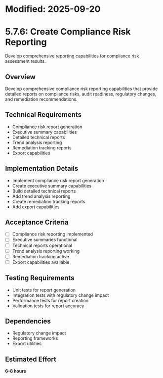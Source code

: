# Modified: 2025-09-20

# 5.7.6: Create Compliance Risk Reporting

Develop comprehensive reporting capabilities for compliance risk assessment results.

## Overview
Develop comprehensive compliance risk reporting capabilities that provide detailed reports on compliance risks, audit readiness, regulatory changes, and remediation recommendations.

## Technical Requirements
- Compliance risk report generation
- Executive summary capabilities
- Detailed technical reports
- Trend analysis reporting
- Remediation tracking reports
- Export capabilities

## Implementation Details
- Implement compliance risk report generation
- Create executive summary capabilities
- Build detailed technical reports
- Add trend analysis reporting
- Create remediation tracking reports
- Add export capabilities

## Acceptance Criteria
- [ ] Compliance risk reporting implemented
- [ ] Executive summaries functional
- [ ] Technical reports operational
- [ ] Trend analysis reporting working
- [ ] Remediation tracking active
- [ ] Export capabilities available

## Testing Requirements
- Unit tests for report generation
- Integration tests with regulatory change impact
- Performance tests for report creation
- Validation tests for report accuracy

## Dependencies
- Regulatory change impact
- Reporting frameworks
- Export utilities

## Estimated Effort
**6-8 hours**
